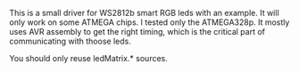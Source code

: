 
This is a small driver for WS2812b smart RGB leds with an example.
It will only work on some ATMEGA chips.
I tested only the ATMEGA328p.
It mostly uses AVR assembly to get the right timing, which is the critical part  of communicating with thoose leds.

You should only reuse ledMatrix.* sources.